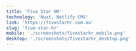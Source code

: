 ```yaml
---
title: 'Five Star HR'
technology: 'Nuxt, Netlify CMS'
link: 'https://fivestarhr.com.au'
slug: 'five-star-hr'
mobile: './screenshots/fivestarhr_mobile.png'
desktop: './screenshots/fivestarhr_desktop.png'
---
```

